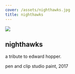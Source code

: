 ```yaml
---
cover: /assets/nighthawks.jpg
title: nighthawks
---
```

![](https://mir-s3-cdn-cf.behance.net/project_modules/1400/4e748f61469217.5a6fc7ce4699f.jpg)

## nighthawks

a tribute to edward hopper.

pen and clip studio paint, 2017

